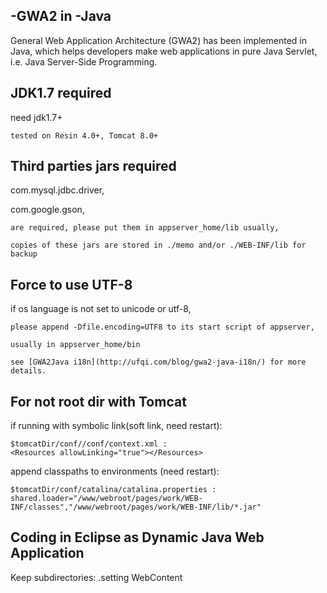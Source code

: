 ## -GWA2 in -Java

General Web Application Architecture (GWA2) has been implemented in Java, which helps developers make web applications in pure Java Servlet, i.e. Java Server-Side Programming.

## JDK1.7 required ##
need jdk1.7+
	
	tested on Resin 4.0+, Tomcat 8.0+

## Third parties jars required  ##
com.mysql.jdbc.driver,

com.google.gson,

	are required, please put them in appserver_home/lib usually,
	
	copies of these jars are stored in ./memo and/or ./WEB-INF/lib for backup

## Force to use UTF-8 ##
if os language is not set to unicode or utf-8, 

	please append -Dfile.encoding=UTF8 to its start script of appserver,
	
	usually in appserver_home/bin
	
	see [GWA2Java i18n](http://ufqi.com/blog/gwa2-java-i18n/) for more details.

## For not root dir with Tomcat

if running with symbolic link(soft link, need restart):
    
	$tomcatDir/conf//conf/context.xml :
    <Resources allowLinking="true"></Resources>

append classpaths to environments (need restart):
	
    $tomcatDir/conf/catalina/catalina.properties :
    shared.loader="/www/webroot/pages/work/WEB-INF/classes","/www/webroot/pages/work/WEB-INF/lib/*.jar"

## Coding in Eclipse as Dynamic Java Web Application

Keep subdirectories:
	.setting
	WebContent